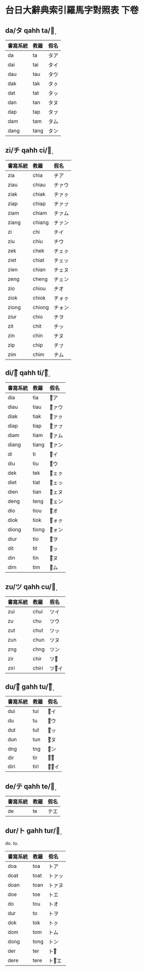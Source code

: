 # 台日大辭典索引羅馬字對照表 下卷

## da/タ qahh ta/タ̣

| 書寫系統 | 教羅 | 假名 |
| :--- | :--- | :--- |
| da | ta | タア |
| dai | tai | タイ |
| dau | tau | タウ |
| dak | tak | タㇰ |
| dat | tat | タッ |
| dan | tan | タヌ |
| dap | tap | タㇷ゚ |
| dam | tam | タム |
| dang | tang | タン |

## zi/チ qahh ci/チ̣

| 書寫系統 | 教羅 | 假名 |
| :--- | :--- | :--- |
| zia | chia | チア |
| ziau | chiau | チァウ |
| ziak | chiak | チァㇰ |
| ziap | chiap | チァㇷ゚ |
| ziam | chiam | チァム |
| ziang | chiang | チァン |
| zi | chi | チイ |
| ziu | chiu | チウ |
| zek | chek | チェㇰ |
| ziet | chiat | チェッ |
| zien | chian | チェヌ |
| zeng | cheng | チェン |
| zio | chiou | チオ |
| ziok | chiok | チォㇰ |
| ziong | chiong | チォン |
| ziur | chio | チヲ |
| zit | chit | チッ |
| zin | chin | チヌ |
| zip | chip | チㇷ゚ |
| zim | chim | チム |

## di/チ͞ qahh ti/チ̣͞

| 書寫系統 | 教羅 | 假名 |
| :--- | :--- | :--- |
| dia | tia | チ͞ア |
| diau | tiau | チ͞ァウ |
| diak | tiak | チ͞ァㇰ |
| diap | tiap | チ͞ァㇷ゚ |
| diam | tiam | チ͞ァム |
| diang | tiang | チ͞ァン |
| di | ti | チ͞イ |
| diu | tiu | チ͞ウ |
| dek | tek | チ͞ェㇰ |
| diet | tiat | チ͞ェッ |
| dien | tian | チ͞ェヌ |
| deng | teng | チ͞ェン |
| dio | tiou | チ͞オ |
| diok | tiok | チ͞ォㇰ |
| diong | tiong | チ͞ォン |
| diur | tio | チ͞ヲ |
| dit | tit | チ͞ッ |
| din | tin | チ͞ヌ |
| dim | tim | チ͞ム |

## zu/ツ qahh cu/ツ̣

| 書寫系統 | 教羅 | 假名 |
| :--- | :--- | :--- |
| zui | chui | ツイ |
| zu | chu | ツウ |
| zut | chut | ツッ |
| zun | chun | ツヌ |
| zng | chng | ツン |
| zir | chir | ツウ͞ |
| ziri | chiri | ツゥ͞イ |

## du/ツ͞ gahh tu/ツ̣͞

| 書寫系統 | 教羅 | 假名 |
| :--- | :--- | :--- |
| dui | tui | ツ͞イ |
| du | tu | ツ͞ウ |
| dut | tut | ツ͞ッ |
| dun | tun | ツ͞ヌ |
| dng | tng | ツ͞ン |
| dir | tir | ツ͞ウ͞ |
| diri | tiri | ツ͞ゥ͞イ |

## de/テ qahh te/テ̣

| 書寫系統 | 教羅 | 假名 |
| :--- | :--- | :--- |
| de | te | テエ |

## dur/ト gahh tur/ト̣

do. to.

| 書寫系統 | 教羅 | 假名 |
| :--- | :--- | :--- |
| doa | toa | トア |
| doat | toat | トァッ |
| doan | toan | トァヌ |
| doe | toe | トエ |
| do | tou | トオ |
| dur | to | トヲ |
| dok | tok | トㇰ |
| dom | tom | トム |
| dong | tong | トン |
| der | ter | トオ͞ |
| dere | tere | トォ͞エ |
